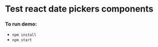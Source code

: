 # Test react date pickers components
<h3>To run demo:</h3>
<ul>
    <li><code>npm install</code></li>
    <li><code>npm start</code></li>
</ul>
